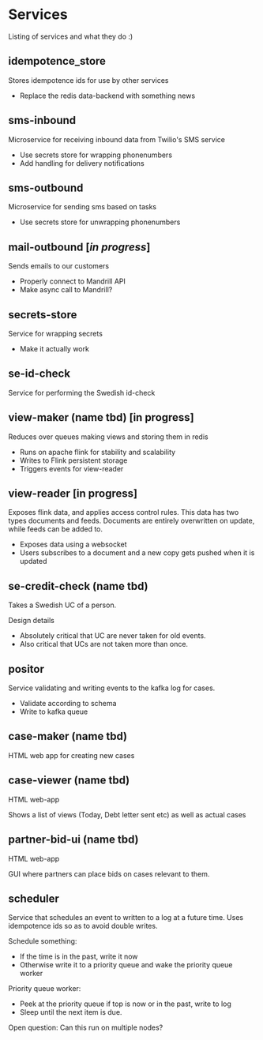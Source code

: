 Services
=========

Listing of services and what they do :)

idempotence_store
------------------

Stores idempotence ids for use by other services

- Replace the redis data-backend with something news


sms-inbound
-----------

Microservice for receiving inbound data from Twilio's SMS service

- Use secrets store for wrapping phonenumbers
- Add handling for delivery notifications


sms-outbound
-------------

Microservice for sending sms based on tasks

- Use secrets store for unwrapping phonenumbers


mail-outbound [_in progress_]
-------------

Sends emails to our customers

- Properly connect to Mandrill API
- Make async call to Mandrill?

secrets-store
--------------

Service for wrapping secrets

- Make it actually work

se-id-check
------------

Service for performing the Swedish id-check

view-maker (name tbd) [in progress]
----------------------
Reduces over queues making views and storing them in redis

- Runs on apache flink for stability and scalability
- Writes to Flink persistent storage
- Triggers events for view-reader

view-reader [in progress]
---------------------------

Exposes flink data, and applies access control rules. This data
has two types documents and feeds. Documents are entirely overwritten
on update, while feeds can be added to.

- Exposes data using a websocket
- Users subscribes to a document and a new copy gets pushed when it is updated

se-credit-check (name tbd)
---------------------------

Takes a Swedish UC of a person.

Design details
- Absolutely critical that UC are never taken for old events.
- Also critical that UCs are not taken more than once.

positor
---------

Service validating and writing events to the kafka log for cases.

- Validate according to schema
- Write to kafka queue

case-maker (name tbd)
---------------------
HTML web app for creating new cases

case-viewer (name tbd)
----------------------
HTML web-app

Shows a list of views (Today, Debt letter sent etc) as well as actual cases


partner-bid-ui (name tbd)
--------------------------
HTML web-app

GUI where partners can place bids on cases relevant to them.


scheduler
----------

Service that schedules an event to written to a log at a future
time. Uses idempotence ids so as to avoid double writes.

Schedule something:
- If the time is in the past, write it now
- Otherwise write it to a priority queue and wake the priority queue worker

Priority queue worker:
- Peek at the priority queue if top is now or in the past, write to log
- Sleep until the next item is due.

Open question: Can this run on multiple nodes?
